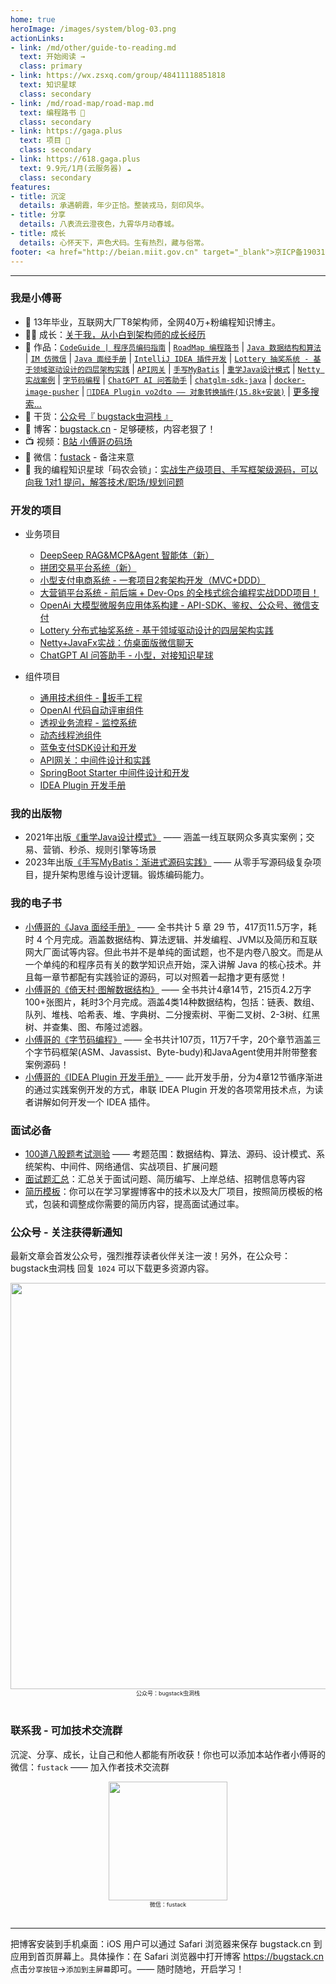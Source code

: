 ```yaml
---
home: true
heroImage: /images/system/blog-03.png
actionLinks:
- link: /md/other/guide-to-reading.md
  text: 开始阅读 →
  class: primary
- link: https://wx.zsxq.com/group/48411118851818
  text: 知识星球
  class: secondary  
- link: /md/road-map/road-map.md
  text: 编程路书 👣
  class: secondary   
- link: https://gaga.plus
  text: 项目 💐
  class: secondary    
- link: https://618.gaga.plus
  text: 9.9元/1月(云服务器) ☁️
  class: secondary
features:
- title: 沉淀
  details: 承遇朝霞，年少正恰。整装戎马，刻印风华。
- title: 分享
  details: 八表流云澄夜色，九霄华月动春城。
- title: 成长
  details: 心怀天下，声色犬码。生有热烈，藏与俗常。
footer: <a href="http://beian.miit.gov.cn" target="_blank">京ICP备19031103号</a> | <a target="_blank" href="http://www.beian.gov.cn/portal/registerSystemInfo?recordcode=11030102010881" style="display:inline-block;text-decoration:none;height:20px;line-height:20px;"><img src="https://bugstack.cn/assets/images/beian.png" style="float:left;"/><p style="float:left;height:20px;line-height:20px;margin-top:5px; color:#939393;">京公网安备 11030102010881号</p></a> | GPL Licensed | Copyright © 2019 小傅哥，All rights reserved. 
---
```


---

### 我是小傅哥

- :dog: 13年毕业，互联网大厂T8架构师，全网40万+粉编程知识博主。
- :man_technologist: 成长：[关于我，从小白到架构师的成长经历](https://www.bilibili.com/video/BV1FF41137q5)
- :bus: 作品：[`CodeGuide | 程序员编码指南`](https://github.com/fuzhengwei/CodeGuide) | [`RoadMap 编程路书`](https://github.com/fuzhengwei/RoadMap) | [`Java 数据结构和算法`](https://github.com/fuzhengwei/java-algorithms) | [`IM 仿微信`](https://github.com/fuzhengwei/NaiveChat) | [`Java 面经手册`](https://github.com/fuzhengwei/interview) | [`IntelliJ IDEA 插件开发`](https://github.com/fuzhengwei/guide-idea-plugin) | [`Lottery 抽奖系统 - 基于领域驱动设计的四层架构实践`](https://github.com/fuzhengwei/Lottery) | [`API网关`](https://github.com/fuzhengwei/api-gateway) | [`手写MyBatis`](https://github.com/fuzhengwei/small-mybatis) | [`重学Java设计模式`](https://github.com/fuzhengwei/itstack-demo-design) | [`Netty 实战案例`](https://github.com/fuzhengwei/itstack-demo-netty) | [`字节码编程`](https://github.com/fuzhengwei/itstack-demo-bytecode) | [`ChatGPT AI 问答助手`](https://github.com/fuzhengwei/chatbot-api) | [`chatglm-sdk-java`](https://github.com/fuzhengwei/chatglm-sdk-java) | [`docker-image-pusher`](https://github.com/fuzhengwei/docker-image-pusher) | [`💱IDEA Plugin vo2dto —— 对象转换插件(15.8k+安装)`](https://bugstack.cn/md/product/idea-plugin/vo2dto.html) | [更多搜索...](https://github.com/fuzhengwei?tab=repositories)
- :seedling: 干货：[公众号『 bugstack虫洞栈 』](https://bugstack.cn/images/personal/qrcode.png)
- :pencil: 博客：[bugstack.cn](https://bugstack.cn/) - 足够硬核，内容老狠了！
- :tv: 视频：[B站 小傅哥の码场](https://space.bilibili.com/15637440)
- :love_letter: 微信：[fustack](https://bugstack.cn/images/personal/fustack.png) - 备注来意
- :feet: 我的编程知识星球「码农会锁」：[实战生产级项目、手写框架级源码，可以向我 1对1 提问，解答技术/职场/规划问题](https://bugstack.cn/md/zsxq/introduce.html)

### 开发的项目

- 业务项目
    - [DeepSeep RAG&MCP&Agent 智能体（新）](https://bugstack.cn/md/project/ai-knowledge/ai-knowledge.html)
    - [拼团交易平台系统（新）](https://bugstack.cn/md/project/group-buy-market/group-buy-market.html)
    - [小型支付电商系统 - 一套项目2套架构开发（MVC+DDD）](https://bugstack.cn/md/project/s-pay-mall/s-pay-mall.html)
    - [大营销平台系统 - 前后端 + Dev-Ops 的全栈式综合编程实战DDD项目！](https://bugstack.cn/md/project/big-market/big-market.html)
    - [OpenAi 大模型微服务应用体系构建 - API-SDK、鉴权、公众号、微信支付](https://bugstack.cn/md/zsxq/project/chatgpt.html)
    - [Lottery 分布式抽奖系统 - 基于领域驱动设计的四层架构实践](https://bugstack.cn/md/zsxq/project/lottery.html)
    - [Netty+JavaFx实战：仿桌面版微信聊天](https://bugstack.cn/md/zsxq/project/im.html)
    - [ChatGPT AI 问答助手 - 小型，对接知识星球](https://bugstack.cn/md/zsxq/project/chatbot-api.html)

- 组件项目
    - [通用技术组件 - 🔧扳手工程](https://bugstack.cn/md/zsxq/project/xfg-wrench.html)
    - [OpenAI 代码自动评审组件](https://bugstack.cn/md/zsxq/project/openai-code-review.html)
    - [透视业务流程 - 监控系统](https://bugstack.cn/md/zsxq/project/business-behavior-monitor.html)
    - [动态线程池组件](https://bugstack.cn/md/zsxq/project/dynamic-thread-pool.html)
    - [蓝兔支付SDK设计和开发](https://bugstack.cn/md/zsxq/project/ltzf-sdk-java.html)
    - [API网关：中间件设计和实践](https://bugstack.cn/md/zsxq/project/api-gateway.html)
    - [SpringBoot Starter 中间件设计和开发](https://bugstack.cn/md/zsxq/project/springboot-starter.html)
    - [IDEA Plugin 开发手册](https://bugstack.cn/md/zsxq/booklet/idea-plugin.html)

### 我的出版物

- 2021年出版[《重学Java设计模式》](https://u.jd.com/4I2CXeO) —— 涵盖一线互联网众多真实案例；交易、营销、秒杀、规则引擎等场景
- 2023年出版[《手写MyBatis：渐进式源码实践》](https://u.jd.com/wssnicY) —— 从零手写源码级复杂项目，提升架构思维与设计逻辑。锻炼编码能力。

### 我的电子书

- [小傅哥的《Java 面经手册》](https://download.csdn.net/download/Yao__Shun__Yu/14932325) —— 全书共计 5 章 29 节，417页11.5万字，耗时 4 个月完成。涵盖数据结构、算法逻辑、并发编程、JVM以及简历和互联网大厂面试等内容。但此书并不是单纯的面试题，也不是内卷八股文。而是从一个单纯的和程序员有关的数学知识点开始，深入讲解 Java 的核心技术。并且每一章节都配有实践验证的源码，可以对照着一起撸才更有感觉！
- [小傅哥的《倚天村·图解数据结构》](https://drive.weixin.qq.com/s?k=ACMA4AfQABUm2EZtFm#/) —— 全书共计4章14节，215页4.2万字100+张图片，耗时3个月完成。涵盖4类14种数据结构，包括：链表、数组、队列、堆栈、哈希表、堆、字典树、二分搜索树、平衡二叉树、2-3树、红黑树、并查集、图、布隆过滤器。
- [小傅哥的《字节码编程》](https://drive.weixin.qq.com/s?k=ACMA4AfQABUJWQ0P92#/) —— 全书共计107页，11万7千字，20个章节涵盖三个字节码框架(ASM、Javassist、Byte-budy)和JavaAgent使用并附带整套案例源码！
- [小傅哥的《IDEA Plugin 开发手册》](https://download.csdn.net/download/Yao__Shun__Yu/77484299) —— 此开发手册，分为4章12节循序渐进的通过实践案例开发的方式，串联 IDEA Plugin 开发的各项常用技术点，为读者讲解如何开发一个 IDEA 插件。

### 面试必备

- [100道八股题考试测验](https://bugstack.cn/md/zsxq/material/exam.html) —— 考题范围：数据结构、算法、源码、设计模式、系统架构、中间件、网络通信、实战项目、扩展问题
- [面试题汇总](https://bugstack.cn/md/zsxq/material/interview.html)：汇总关于面试问题、简历编写、上岸总结、招聘信息等内容
- [简历模板](https://t.zsxq.com/19hxv0cgY)：你可以在学习掌握博客中的技术以及大厂项目，按照简历模板的格式，包装和调整成你需要的简历内容，提高面试通过率。

### 公众号 - 关注获得新通知

最新文章会首发公众号，强烈推荐读者伙伴关注一波！另外，在公众号：bugstack虫洞栈 回复 `1024` 可以下载更多资源内容。

<div align="center">
    <img src="https://bugstack.cn/images/system/resources-xiaofuge.png?raw=true" width="650px">
    <div style="font-size: 9px;">公众号：bugstack虫洞栈</div>
    <br/>
</div>

### 联系我 - 可加技术交流群

沉淀、分享、成长，让自己和他人都能有所收获！你也可以添加本站作者小傅哥的微信：`fustack` —— 加入作者技术交流群

<div align="center">
    <img src="https://bugstack.cn/images/personal/fustack.png?raw=true" width="190" height="190">
    <div style="font-size: 9px;">微信：fustack</div>
    <br/>
</div>

---

把博客安装到手机桌面：iOS 用户可以通过 Safari 浏览器来保存 bugstack.cn 到应用到首页屏幕上。具体操作：在 Safari 浏览器中打开博客 https://bugstack.cn 点击`分享按钮`->`添加到主屏幕`即可。—— 随时随地，开启学习！

                                                                                                                                                                                                   
